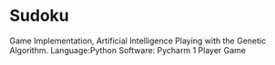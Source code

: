 # Sudoku
Game Implementation, Artificial Intelligence
Playing with the Genetic Algorithm.
Language:Python
Software: Pycharm
1 Player Game
